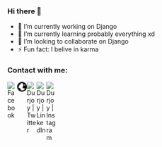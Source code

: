 ### Hi there 👋



- 🔭 I’m currently working on Django 
- 🌱 I’m currently learning probably everything xd 
- 👯 I’m looking to collaborate on Django 
- ⚡ Fun fact: I belive in karma 

### Contact with me:


[<img align="left" alt="Facebook" width= "22px" src="http://i.imgur.com/P3YfQoD.png" />][facebook]
[<img align="left" alt="portfolio" width="22px" src="https://raw.githubusercontent.com/iconic/open-iconic/master/svg/globe.svg" />][website]
[<img align="left" alt="Durjoy | Twitter" width="22px" src="https://cdn.jsdelivr.net/npm/simple-icons@v3/icons/twitter.svg" />][twitter]
[<img align="left" alt="Durjoy | LinkedIn" width="22px" src="https://cdn.jsdelivr.net/npm/simple-icons@v3/icons/linkedin.svg" />][linkedin]
[<img align="left" alt="Durjoy | Instagram" width="22px" src="https://cdn.jsdelivr.net/npm/simple-icons@v3/icons/instagram.svg" />][instagram]


[facebook]: https://www.facebook.com/alimozzaman.durjoy
[website]: https://codeSTACKr.com
[twitter]: https://twitter.com/AlimozzamanJ
[instagram]: https://www.instagram.com/durjoy.py/
[linkedin]: https://www.linkedin.com/in/alimozzaman-durjoy-5638a2b0/
